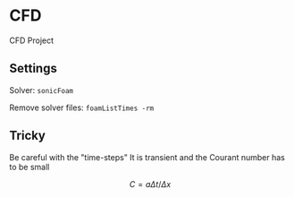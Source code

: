 # CFD
CFD Project

## Settings

Solver: `sonicFoam`

Remove solver files: `foamListTimes -rm`

## Tricky

Be careful with the "time-steps"
It is transient and the Courant number has to be small

$$
C = a \Delta t / \Delta x
$$